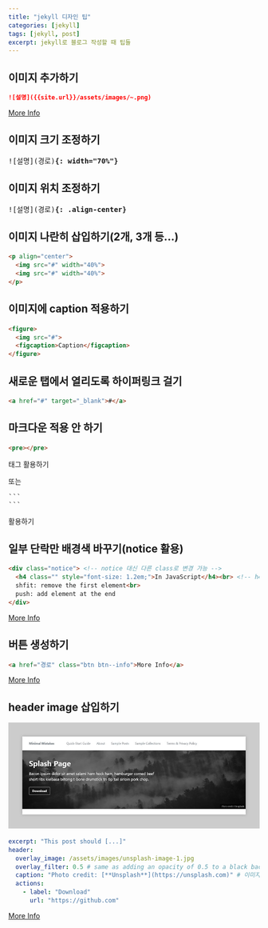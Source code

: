 ```yaml
---
title: "jekyll 디자인 팁"
categories: [jekyll]
tags: [jekyll, post]
excerpt: jekyll로 블로그 작성할 때 팁들
---
```


## 이미지 추가하기

```markdown
![설명]({{site.url}}/assets/images/~.png)
```
<a href="https://mmistakes.github.io/minimal-mistakes/docs/helpers/#figure" class="btn btn--info">More Info</a>

## 이미지 크기 조정하기

<pre>![설명](경로)<strong>{: width="70%"}</strong></pre>

## 이미지 위치 조정하기

<pre>![설명](경로)<strong>{: .align-center}</strong></pre>

## 이미지 나란히 삽입하기(2개, 3개 등...)

```html
<p align="center">
  <img src="#" width="40%">
  <img src="#" width="40%">
</p>
```

## 이미지에 caption 적용하기

```html
<figure>
  <img src="#">
  <figcaption>Caption</figcaption>
</figure>
```

## 새로운 탭에서 열리도록 하이퍼링크 걸기

```html
<a href="#" target="_blank">#</a>
```

## 마크다운 적용 안 하기
```html
<pre></pre>
```
태그 활용하기

또는 

<pre>
```
```
</pre>
활용하기

## 일부 단락만 배경색 바꾸기(notice 활용)

```html
<div class="notice"> <!-- notice 대신 다른 class로 변경 가능 -->
  <h4 class="" style="font-size: 1.2em;">In JavaScript</h4><br> <!-- h4 태그만 제대로 작동함 -->
  shfit: remove the first element<br>
  push: add element at the end
</div>
```
<a href="https://mmistakes.github.io/minimal-mistakes/docs/utility-classes/#notices" class="btn btn--info">More Info</a>

## 버튼 생성하기

```html
<a href="경로" class="btn btn--info">More Info</a>
```
<a href="https://mmistakes.github.io/minimal-mistakes/docs/utility-classes/#buttons" class="btn btn--info">More Info</a>


## header image 삽입하기
![example image](\assets\images\2025-06-25-jekyll-remainder\mm-header-overlay-black-filter.jpg)
```yaml
excerpt: "This post should [...]"
header:
  overlay_image: /assets/images/unsplash-image-1.jpg
  overlay_filter: 0.5 # same as adding an opacity of 0.5 to a black background
  caption: "Photo credit: [**Unsplash**](https://unsplash.com)" # 이미지 우측 하단에 표시됨
  actions:
    - label: "Download"
      url: "https://github.com"
```
<a href="https://mmistakes.github.io/minimal-mistakes/docs/layouts/#header-overlay" class="btn btn--info">More Info</a>